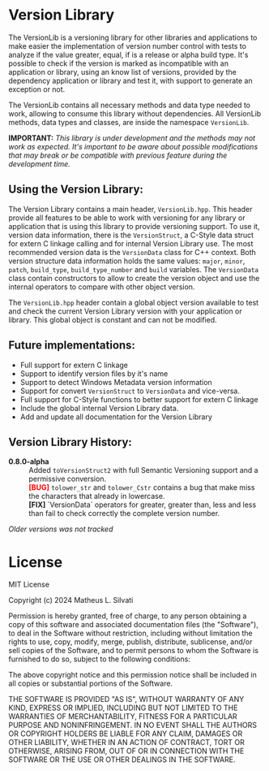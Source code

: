 # Version Library

The VersionLib is a versioning library for other libraries and applications to make easier the implementation of version number control with tests to analyze if the value greater, equal, if is a release or alpha build type. It's possible to check if the version is marked as incompatible with an application or library, using an know list of versions, provided by the dependency application or library and test it, with support to generate an exception or not.

The VersionLib contains all necessary methods and data type needed to work, allowing to consume this library without dependencies. All VersionLib methods, data types and classes, are inside the namespace `VersionLib`.

**IMPORTANT:** *This library is under development and the methods may not work as expected. It's important to be aware about possible modifications that may break or be compatible with previous feature during the development time.*

## Using the Version Library:

The Version Library contains a main header, `VersionLib.hpp`. This header provide all features to be able to work with versioning for any library or application that is using this library to provide versioning support. To use it, version data information, there is the `VersionStruct`, a C-Style data struct for extern C linkage calling and for internal Version Library use. The most recommended version data is the `VersionData` class for C++ context. Both version structure data information holds the same values: `major`, `minor`, `patch`, `build_type`, `build_type_number` and `build` variables. The `VersionData` class contain constructors to allow to create the version object and use the internal operators to compare with other object version.

The `VersionLib.hpp` header contain a global object version available to test and check the current Version Library version with your application or library. This global object is constant and can not be modified.

## Future implementations:

- Full support for extern C linkage
- Support to identify version files by it's name
- Support to detect Windows Metadata version information
- Support for convert `VersionStruct` to `VersionData` and vice-versa.
- Full support for C-Style functions to better support for extern C linkage
- Include the global internal Version Library data.
- Add and update all documentation for the Version Library

## Version Library History:

<dl>
    <dt><strong>0.8.0-alpha</strong></dt>
    <dd>Added <code>toVersionStruct2</code> with full Semantic Versioning support and a permissive conversion.</dd>
    <dd><strong><font color="red">[BUG]</font></strong> <code>tolower_str</code> and <code>tolower_Cstr</code> contains a bug that make miss the characters that already in lowercase.</dd>
    <dd><strong>[FIX]</strong> `VersionData` operators for greater, greater than, less and less than fail to check correctly the complete version number.<dd>
</dl>

*Older versions was not tracked*

# License

MIT License

Copyright (c) 2024 Matheus L. Silvati

Permission is hereby granted, free of charge, to any person obtaining a copy
of this software and associated documentation files (the "Software"), to deal
in the Software without restriction, including without limitation the rights
to use, copy, modify, merge, publish, distribute, sublicense, and/or sell
copies of the Software, and to permit persons to whom the Software is
furnished to do so, subject to the following conditions:

The above copyright notice and this permission notice shall be included in all
copies or substantial portions of the Software.

THE SOFTWARE IS PROVIDED "AS IS", WITHOUT WARRANTY OF ANY KIND, EXPRESS OR
IMPLIED, INCLUDING BUT NOT LIMITED TO THE WARRANTIES OF MERCHANTABILITY,
FITNESS FOR A PARTICULAR PURPOSE AND NONINFRINGEMENT. IN NO EVENT SHALL THE
AUTHORS OR COPYRIGHT HOLDERS BE LIABLE FOR ANY CLAIM, DAMAGES OR OTHER
LIABILITY, WHETHER IN AN ACTION OF CONTRACT, TORT OR OTHERWISE, ARISING FROM,
OUT OF OR IN CONNECTION WITH THE SOFTWARE OR THE USE OR OTHER DEALINGS IN THE
SOFTWARE.